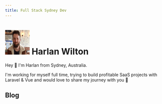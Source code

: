 ```yaml
---
title: Full Stack Sydney Dev
---
```


<h1><img src="./resources/me.png" width="80" height="80" loading="lazy" alt="Harlan Wilton" style="margin-top: 0 !important; margin-bottom: 0 !important;" class="inline rounded-full object-center md:h-20 md:w-20 h-12 w-12 object-cover"> Harlan Wilton</h1>

Hey 👋 I'm Harlan from Sydney, Australia.

I'm working for myself full time, trying to build profitable SaaS projects with Laravel & Vue and would love to share my journey with you 🙂

## Blog

<Posts/>
